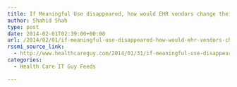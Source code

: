 ```yaml
---
title: If Meaningful Use disappeared, how would EHR vendors change their products?
author: Shahid Shah
type: post
date: 2014-02-01T02:39:00+00:00
url: /2014/02/01/if-meaningful-use-disappeared-how-would-ehr-vendors-change-their-products/
rssmi_source_link:
  - http://www.healthcareguy.com/2014/01/31/if-meaningful-use-disappeared-how-would-ehr-vendors-change-their-products/
categories:
  - Health Care IT Guy Feeds

---
```

